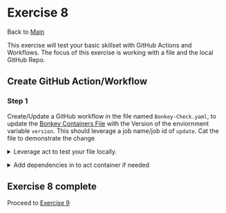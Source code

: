 # Exercise 8

Back to [Main](../README.md)

This exercise will test your basic skillset with GitHub Actions and Workflows.
The focus of this exercise is working with a file and the local GitHub Repo.

## Create GitHub Action/Workflow

### Step 1

Create/Update a GitHub workflow in the file named `Bonkey-Check.yaml`,
to update the [Bonkey Containers File](./BonkeyContainers.yaml) with the Version
of the enviornment variable `version`.
This should leverage a job name/job id of `update`.
Cat the file to demonstrate the change

<details>
  <summary>
  Leverage act to test your file locally.
  </summary>

  ```code
    Create your file in the .github folder
    cd /workspaces/BonkeyWonkers
    act -l
    act -j name_of_job
 ```

 </details>
  </p>

<details>
  <summary>
  Add dependencies in to act container if needed
  </summary>

  ```code
    cd /workspaces/BonkeyWonkers/exercise8
    docker build -t act-local:latest .
    docker tag act-local:latest localhost:5000/act-local:latest
    docker image push localhost:5000/act-local:latest
    cd /workspaces/BonkeyWonkers
 ```

 </details>
  </p>

## Exercise 8 complete

Proceed to [Exercise 9](../exercise9/README.md)
